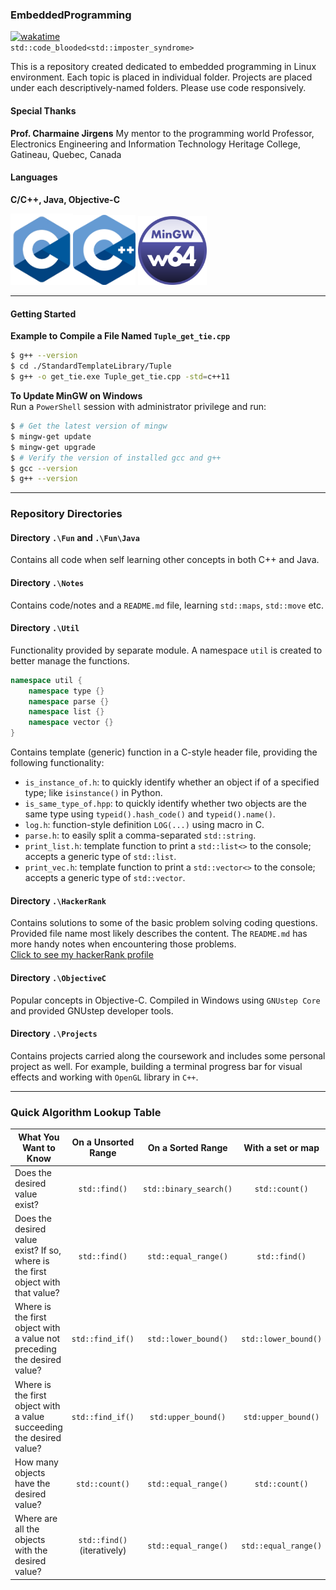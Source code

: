 ### **EmbeddedProgramming**
<!-- Link Definitions for Wakatime -->
[Wakatime Logo Link]: https://wakatime.com/badge/github/XuhuaHuang/EmbeddedProgramming.svg
[Wakatime Info Link]: https://wakatime.com/badge/github/XuhuaHuang/EmbeddedProgramming?style=flat
[![wakatime][Wakatime Logo Link]][Wakatime Info Link]  
`std::code_blooded<std::imposter_syndrome>`

This is a repository created dedicated to embedded programming in Linux environment.
Each topic is placed in individual folder. Projects are placed under each descriptively-named folders.
Please use code responsively.

#### **Special Thanks**
**Prof. Charmaine Jirgens**
My mentor to the programming world
Professor, Electronics Engineering and Information Technology
Heritage College, Gatineau, Quebec, Canada

#### Languages
**C/C++, Java, Objective-C**

<img src=".logo/C_Logo.png" alt="An image for C Language" width="100"/><img src=".logo/CPlusPlus_Logo.png" alt="An image for C++" width="100"/>  <img src=".logo/Mingw_Logo.png" alt="An image for Java" width="110"/>

---

#### **Getting Started**
**Example to Compile a File Named `Tuple_get_tie.cpp`**

```Bash
$ g++ --version
$ cd ./StandardTemplateLibrary/Tuple
$ g++ -o get_tie.exe Tuple_get_tie.cpp -std=c++11
```

**To Update MinGW on Windows**  
Run a `PowerShell` session with administrator privilege and run:

```Bash
$ # Get the latest version of mingw
$ mingw-get update
$ mingw-get upgrade
$ # Verify the version of installed gcc and g++
$ gcc --version
$ g++ --version
```

---

### **Repository Directories**
#### Directory `.\Fun` and `.\Fun\Java`
Contains all code when self learning other concepts in both C++ and Java.

#### Directory `.\Notes`
Contains code/notes and a `README.md` file, learning `std::maps`, `std::move` etc.

#### Directory `.\Util`
Functionality provided by separate module. A namespace `util` is created to better manage the functions.
```C++
namespace util {
    namespace type {}
    namespace parse {}
    namespace list {}
    namespace vector {}
}
```
Contains template (generic) function in a C-style header file, providing the following functionality:
* `is_instance_of.h`: to quickly identify whether an object if of a specified type; like `isinstance()` in Python.
* `is_same_type_of.hpp`: to quickly identify whether two objects are the same type using `typeid().hash_code()` and `typeid().name()`.
* `log.h`: function-style definition `LOG(...)` using macro in C.
* `parse.h`: to easily split a comma-separated `std::string`.
* `print_list.h`: template function to print a `std::list<>` to the console; accepts a generic type of `std::list`.
* `print_vec.h`: template function to print a `std::vector<>` to the console; accepts a generic type of `std::vector`.

#### Directory `.\HackerRank`
Contains solutions to some of the basic problem solving coding questions. Provided file name most likely describes the content.
The `README.md` has more handy notes when encountering those problems.  
[Click to see my hackerRank profile](https://www.hackerrank.com/XuhuaHuang?hr_r=1)

#### Directory `.\ObjectiveC`
Popular concepts in Objective-C.
Compiled in Windows using `GNUstep Core` and provided GNUstep developer tools.

#### Directory `.\Projects`
Contains projects carried along the coursework and includes some personal project as well.
For example, building a terminal progress bar for visual effects and working with `OpenGL` library in `C++`.

---

### **Quick Algorithm Lookup Table**

| What You Want to Know                                                           |     On a Unsorted Range     |    On a Sorted Range   |   With a set or map  |      With a multiset or multimap      |
|---------------------------------------------------------------------------------|:---------------------------:|:----------------------:|:--------------------:|:-------------------------------------:|
| Does the desired value exist?                                                   |        `std::find()`        | `std::binary_search()` |    `std::count()`    |             `std::find()`             |
| Does the desired value exist? If so, where is the first object with that value? |        `std::find()`        |  `std::equal_range()`  |     `std::find()`    | `std::find()` or `std::lower_bound()` |
| Where is the first object with a value not preceding the desired value?         |       `std::find_if()`      |  `std::lower_bound()`  | `std::lower_bound()` |          `std::lower_bound()`         |
| Where is the first object with a value succeeding the desired value?            |       `std::find_if()`      |   `std:upper_bound()`  |  `std:upper_bound()` |          `std:upper_bound()`          |
| How many objects have the desired value?                                        |        `std::count()`       |  `std::equal_range()`  |    `std::count()`    |             `std::count()`            |
| Where are all the objects with the desired value?                               | `std::find()` (iteratively) |  `std::equal_range()`  | `std::equal_range()` |          `std::equal_range()`         |
